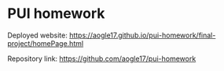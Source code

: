 # PUI homework

Deployed website: https://aogle17.github.io/pui-homework/final-project/homePage.html

Repository link: https://github.com/aogle17/pui-homework


